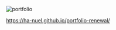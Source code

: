 ![portfolio](https://github.com/Ha-nuel/Ha-nuel/assets/108377351/562e59aa-e0ce-49c1-bddc-072305fafc32)

https://ha-nuel.github.io/portfolio-renewal/
